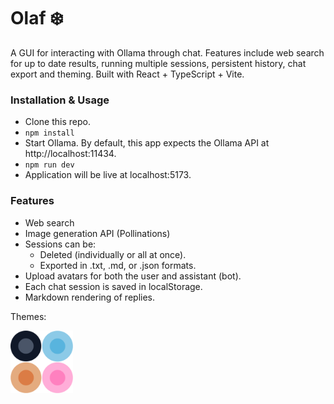 # Olaf ❄️

A GUI for interacting with Ollama through chat. Features include web search for up to date results, running multiple sessions, persistent history, chat export and theming. Built with React + TypeScript + Vite.

### Installation & Usage
- Clone this repo.
- `npm install`
- Start Ollama. By default, this app expects the Ollama API at http://localhost:11434.
- `npm run dev`
- Application will be live at localhost:5173.

### Features

- Web search
- Image generation API (Pollinations)
- Sessions can be:
    - Deleted (individually or all at once).
    - Exported in .txt, .md, or .json formats.
- Upload avatars for both the user and assistant (bot).
- Each chat session is saved in localStorage.
- Markdown rendering of replies.

Themes:

<img src="./images/themes.png" width=100>